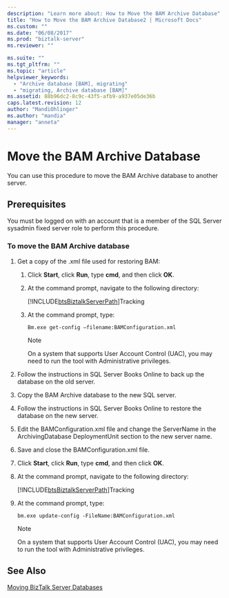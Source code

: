 ```yaml
---
description: "Learn more about: How to Move the BAM Archive Database"
title: "How to Move the BAM Archive Database2 | Microsoft Docs"
ms.custom: ""
ms.date: "06/08/2017"
ms.prod: "biztalk-server"
ms.reviewer: ""

ms.suite: ""
ms.tgt_pltfrm: ""
ms.topic: "article"
helpviewer_keywords: 
  - "Archive database [BAM], migrating"
  - "migrating, Archive database [BAM]"
ms.assetid: 88b96dc2-8c9c-43f5-afb9-a937e05de36b
caps.latest.revision: 12
author: "MandiOhlinger"
ms.author: "mandia"
manager: "anneta"
---
```

# Move the BAM Archive Database
You can use this procedure to move the BAM Archive database to another server.  
  
## Prerequisites  
 You must be logged on with an account that is a member of the SQL Server sysadmin fixed server role to perform this procedure.  
  
### To move the BAM Archive database  
  
1. Get a copy of the .xml file used for restoring BAM:  
  
   1. Click **Start**, click **Run**, type **cmd**, and then click **OK**.  
  
   2. At the command prompt, navigate to the following directory:  
  
       [!INCLUDE[btsBiztalkServerPath](../includes/btsbiztalkserverpath-md.md)]Tracking  
  
   3. At the command prompt, type:  
  
      ```  
      Bm.exe get-config –filename:BAMConfiguration.xml  
      ```  
  
      > [!NOTE]
      >  On a system that supports User Account Control (UAC), you may need to run the tool with Administrative privileges.  
  
2. Follow the instructions in SQL Server Books Online to back up the database on the old server.  
  
3. Copy the BAM Archive database to the new SQL server.  
  
4. Follow the instructions in SQL Server Books Online to restore the database on the new server.  
  
5. Edit the BAMConfiguration.xml file and change the ServerName in the ArchivingDatabase DeploymentUnit section to the new server name.  
  
6. Save and close the BAMConfiguration.xml file.  
  
7. Click **Start**, click **Run**, type **cmd**, and then click **OK**.  
  
8. At the command prompt, navigate to the following directory:  
  
    [!INCLUDE[btsBiztalkServerPath](../includes/btsbiztalkserverpath-md.md)]Tracking  
  
9. At the command prompt, type:  
  
    ```  
    bm.exe update-config -FileName:BAMConfiguration.xml  
    ```  
  
    > [!NOTE]
    >  On a system that supports User Account Control (UAC), you may need to run the tool with Administrative privileges.  
  
## See Also  
 [Moving BizTalk Server Databases](../core/moving-biztalk-server-databases.md)
